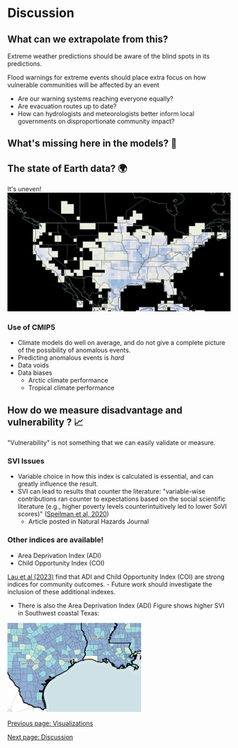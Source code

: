 
# Discussion 

## What can we extrapolate from this? 
Extreme weather predictions should be aware of the blind spots in its predictions. 

Flood warnings for extreme events should place extra focus on how vulnerable communities will be affected by an event
 - Are our warning systems reaching everyone equally? 
 - Are evacuation routes up to date? 
 - How can hydrologists and meteorologists better inform local governments on disproportionate community impact?  

## What's missing here in the models? 🤔

## The state of Earth data? 🌍
It's uneven! 
![Data voids in flood hazard](markdown_figs/pastfloodhazards_1985_2003.png)

### Use of CMIP5 
- Climate models do well on average, and do not give a complete picture of the possibility of anomalous events.
- Predicting anomalous events is _hard_
- Data voids
- Data biases
    - Arctic climate performance
    - Tropical climate performance

## How do we measure disadvantage and vulnerability ? 📈

"Vulnerability" is not something that we can easily validate or measure. 

### SVI Issues
- Variable choice in how this index is calculated is essential, and can greatly influence the result.
- SVI can lead to results that counter the literature: 
 "variable-wise contributions ran counter to expectations based on the social scientific literature (e.g., higher poverty levels counterintuitively led to lower SoVI scores)" ([Speilman et al, 2020](https://link.springer.com/article/10.1007/s11069-019-03820-z#Sec11))
  - Article posted in Natural Hazards Journal 

### Other indices are available!  
- Area Deprivation Index (ADI)
- Child Opportunity Index (COI)

 [Lau et al (2023)](https://www.sciencedirect.com/science/article/abs/pii/S1353829223000345) find that ADI and Child Opportunity Index (COI) are strong indices for community outcomes. 
    - Future work should investigate the inclusion of these additional indexes. 
- There is also the Area Deprivation Index (ADI)
Figure shows higher SVI in Southwest coastal Texas: 
<img src="markdown_figs/SVI_texas.png" width="60%" />

[Previous page: Visualizations](visualizations.md) 

[Next page: Discussion](discussion.md)
